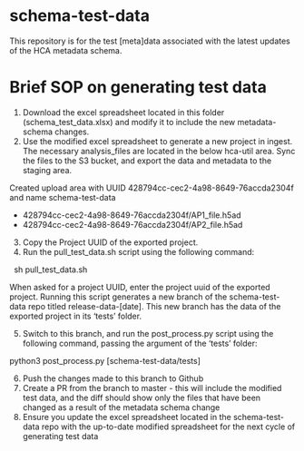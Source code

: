# schema-test-data
This repository is for the test [meta]data associated with the latest updates of the HCA metadata schema.

# Brief SOP on generating test data 

1. Download the excel spreadsheet located in this folder (schema_test_data.xlsx) and modify it to include the new metadata-schema changes. 
2. Use the modified excel spreadsheet to generate a new project in ingest. The necessary analysis_files are located in the below hca-util area. Sync the files to the S3 bucket, and export the data and metadata to the staging area. 

Created upload area with UUID 428794cc-cec2-4a98-8649-76accda2304f and name schema-test-data
- 428794cc-cec2-4a98-8649-76accda2304f/AP1_file.h5ad
- 428794cc-cec2-4a98-8649-76accda2304f/AP2_file.h5ad


3. Copy the Project UUID of the exported project. 
4. Run the pull_test_data.sh script using the following command: 

  sh pull_test_data.sh 

When asked for a project UUID, enter the project uuid of the exported project. Running this script generates a new branch of the schema-test-data repo titled release-data-[date]. This new branch has the data of the exported project in its ‘tests’ folder. 

5. Switch to this branch, and run the post_process.py script using the following command, passing the argument of the ‘tests’ folder:

python3 post_process.py [schema-test-data/tests]

6. Push the changes made to this branch to Github
7. Create a PR from the branch to master - this will include the modified test data, and the diff should show only the files that have been changed as a result of the metadata schema change 
8. Ensure you update the excel spreadsheet located in the schema-test-data repo with the up-to-date modified spreadsheet for the next cycle of generating test data 
